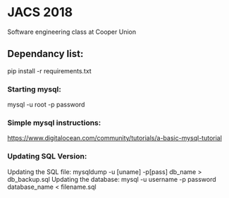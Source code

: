 # JACS 2018

Software engineering class at Cooper Union 

## Dependancy list: 
pip install -r requirements.txt

### Starting mysql: 
mysql -u root -p 
password

### Simple mysql instructions: 
https://www.digitalocean.com/community/tutorials/a-basic-mysql-tutorial


### Updating SQL Version: 
Updating the SQL file: mysqldump -u [uname] -p[pass] db_name > db_backup.sql 
Updating the database: mysql -u username -p password database_name < filename.sql